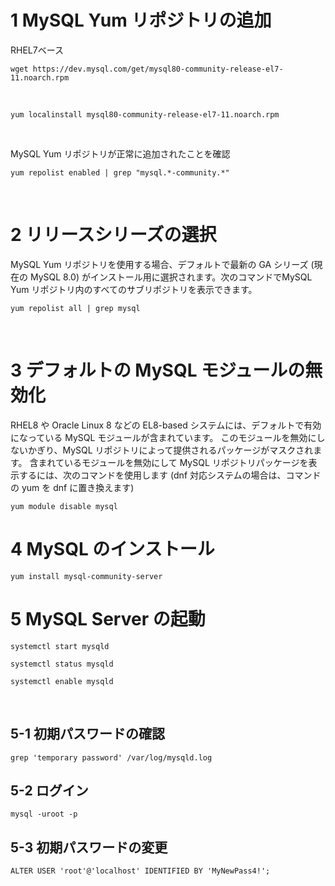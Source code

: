 # 1 MySQL Yum リポジトリの追加


RHEL7ベース

```
wget https://dev.mysql.com/get/mysql80-community-release-el7-11.noarch.rpm
```

<br>

```
yum localinstall mysql80-community-release-el7-11.noarch.rpm
```

<br>

MySQL Yum リポジトリが正常に追加されたことを確認

```
yum repolist enabled | grep "mysql.*-community.*"
```

<br>


# 2 リリースシリーズの選択

MySQL Yum リポジトリを使用する場合、デフォルトで最新の GA シリーズ (現在の MySQL 8.0) がインストール用に選択されます。次のコマンドでMySQL Yum リポジトリ内のすべてのサブリポジトリを表示できます。


```
yum repolist all | grep mysql
```

<br>

# 3 デフォルトの MySQL モジュールの無効化

 RHEL8 や Oracle Linux 8 などの EL8-based システムには、デフォルトで有効になっている MySQL モジュールが含まれています。 このモジュールを無効にしないかぎり、MySQL リポジトリによって提供されるパッケージがマスクされます。 含まれているモジュールを無効にして MySQL リポジトリパッケージを表示するには、次のコマンドを使用します (dnf 対応システムの場合は、コマンドの yum を dnf に置き換えます)

 
```
yum module disable mysql
```


# 4 MySQL のインストール



```
yum install mysql-community-server
```


# 5 MySQL Server の起動

```
systemctl start mysqld
```

```
systemctl status mysqld
```

```
systemctl enable mysqld
```

<br>


## 5-1 初期パスワードの確認

```
grep 'temporary password' /var/log/mysqld.log
```


## 5-2 ログイン

```
mysql -uroot -p
```

## 5-3 初期パスワードの変更

```
ALTER USER 'root'@'localhost' IDENTIFIED BY 'MyNewPass4!';
```

